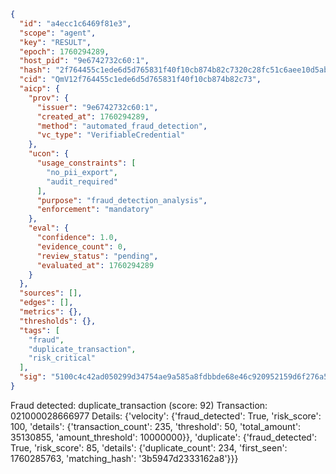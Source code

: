 ```json
{
  "id": "a4ecc1c6469f81e3",
  "scope": "agent",
  "key": "RESULT",
  "epoch": 1760294289,
  "host_pid": "9e6742732c60:1",
  "hash": "2f764455c1ede6d5d765831f40f10cb874b82c7320c28fc51c6aee10d5aba6f8",
  "cid": "QmV12f764455c1ede6d5d765831f40f10cb874b82c73",
  "aicp": {
    "prov": {
      "issuer": "9e6742732c60:1",
      "created_at": 1760294289,
      "method": "automated_fraud_detection",
      "vc_type": "VerifiableCredential"
    },
    "ucon": {
      "usage_constraints": [
        "no_pii_export",
        "audit_required"
      ],
      "purpose": "fraud_detection_analysis",
      "enforcement": "mandatory"
    },
    "eval": {
      "confidence": 1.0,
      "evidence_count": 0,
      "review_status": "pending",
      "evaluated_at": 1760294289
    }
  },
  "sources": [],
  "edges": [],
  "metrics": {},
  "thresholds": {},
  "tags": [
    "fraud",
    "duplicate_transaction",
    "risk_critical"
  ],
  "sig": "5100c4c42ad050299d34754ae9a585a8fdbbde68e46c920952159d6f276a5322"
}
```

Fraud detected: duplicate_transaction (score: 92)
Transaction: 021000028666977
Details: {'velocity': {'fraud_detected': True, 'risk_score': 100, 'details': {'transaction_count': 235, 'threshold': 50, 'total_amount': 35130855, 'amount_threshold': 10000000}}, 'duplicate': {'fraud_detected': True, 'risk_score': 85, 'details': {'duplicate_count': 234, 'first_seen': 1760285763, 'matching_hash': '3b5947d2333162a8'}}}